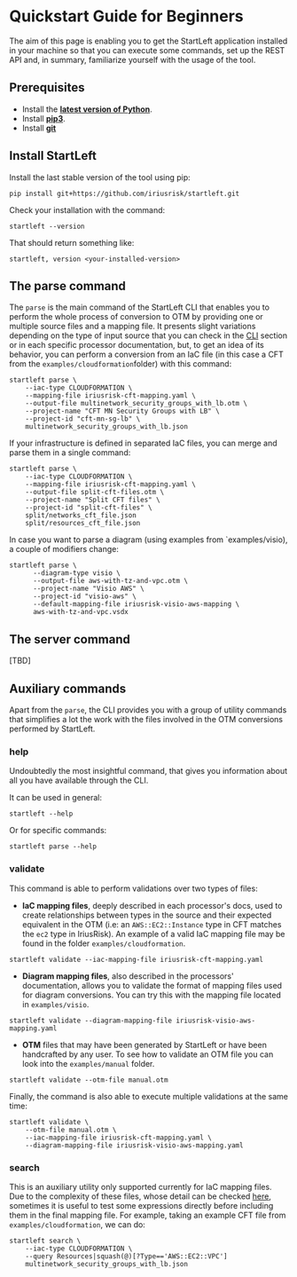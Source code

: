 # Quickstart Guide for Beginners
The aim of this page is enabling you to get the StartLeft application installed in your machine so that you can execute
some commands, set up the REST API and, in summary, familiarize yourself with the usage of the tool.

## Prerequisites
* Install the **[latest version of Python](https://www.python.org/downloads/)**.
* Install **[pip3](https://pip.pypa.io/en/stable/installation/)**.
* Install **[git](https://git-scm.com/book/en/v2/Getting-Started-Installing-Git)**

## Install StartLeft
Install the last stable version of the tool using pip:

```shell Tab 1
pip install git+https://github.com/iriusrisk/startleft.git
```

Check your installation with the command:
```shell
startleft --version
```
That should return something like:
```shell
startleft, version <your-installed-version>
```

## The parse command
The `parse` is the main command of the StartLeft CLI that enables you to perform the whole process of conversion
to OTM by providing one or multiple source files and a mapping file. It presents slight variations depending on the type 
of input source that you can check in the [CLI](../Command-Line-Interface.md) section or in each specific processor 
documentation, but, to get an idea of its behavior, you can perform a conversion from an IaC file 
(in this case a CFT from the `examples/cloudformation`folder) with this command:
```shell
startleft parse \
	--iac-type CLOUDFORMATION \
	--mapping-file iriusrisk-cft-mapping.yaml \
	--output-file multinetwork_security_groups_with_lb.otm \
	--project-name "CFT MN Security Groups with LB" \
	--project-id "cft-mn-sg-lb" \
	multinetwork_security_groups_with_lb.json
```

If your infrastructure is defined in separated IaC files, you can merge and parse them in a single command:
```shell
startleft parse \
	--iac-type CLOUDFORMATION \
	--mapping-file iriusrisk-cft-mapping.yaml \
	--output-file split-cft-files.otm \
	--project-name "Split CFT files" \
	--project-id "split-cft-files" \
	split/networks_cft_file.json
	split/resources_cft_file.json
```

In case you want to parse a diagram (using examples from `examples/visio), a couple of modifiers change:
```shell
startleft parse \
      --diagram-type visio \
      --output-file aws-with-tz-and-vpc.otm \
      --project-name "Visio AWS" \
      --project-id "visio-aws" \
      --default-mapping-file iriusrisk-visio-aws-mapping \
      aws-with-tz-and-vpc.vsdx
```

## The server command
[TBD]

## Auxiliary commands
Apart from the `parse`, the CLI provides you with a group of utility commands that simplifies a lot the work with the 
files involved in the OTM conversions performed by StartLeft.

### help
Undoubtedly the most insightful command, that gives you information about all you have available through the CLI.

It can be used in general:
```shell
startleft --help
```
Or for specific commands:
```shell
startleft parse --help
```

### validate
This command is able to perform validations over two types of files:
* **IaC mapping files**, deeply described in each processor's docs, used to create relationships between types in the source
    and their expected equivalent in the OTM (i.e: an `AWS::EC2::Instance` type in CFT matches the `ec2` type in IriusRisk).
    An example of a valid IaC mapping file may be found in the folder `examples/cloudformation`. 
```shell
startleft validate --iac-mapping-file iriusrisk-cft-mapping.yaml
```

* **Diagram mapping files**, also described in the processors' documentation, allows you to validate the format of mapping
    files used for diagram conversions. You can try this with the mapping file located in `examples/visio`.
```shell
startleft validate --diagram-mapping-file iriusrisk-visio-aws-mapping.yaml
```

* **OTM** files that may have been generated by StartLeft or have been handcrafted by any user. To see how to validate 
   an OTM file you can look into the `examples/manual` folder.
```shell
startleft validate --otm-file manual.otm
```

Finally, the command is also able to execute multiple validations at the same time:
```shell
startleft validate \
    --otm-file manual.otm \
    --iac-mapping-file iriusrisk-cft-mapping.yaml \
    --diagram-mapping-file iriusrisk-visio-aws-mapping.yaml
```

### search
This is an auxiliary utility only supported currently for IaC mapping files. Due to the complexity of these files, whose detail can be checked
[here](../startleft-processors/iac/Source-Mapping.md), sometimes it is useful to test some expressions directly before
including them in the final mapping file. For example, taking an example CFT file from `examples/cloudformation`, we can do:
```shell
startleft search \
    --iac-type CLOUDFORMATION \
    --query Resources|squash(@)[?Type=='AWS::EC2::VPC']
    multinetwork_security_groups_with_lb.json
```


